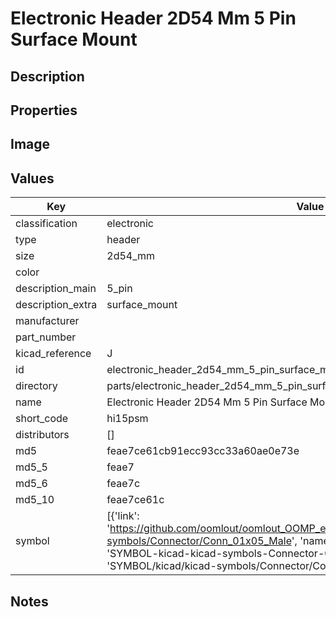 # Electronic Header 2D54 Mm 5 Pin Surface Mount

## Description

## Properties


## Image


## Values

| Key | Value |
| --- | --- |
| classification | electronic |
| type | header |
| size | 2d54_mm |
| color |  |
| description_main | 5_pin |
| description_extra | surface_mount |
| manufacturer |  |
| part_number |  |
| kicad_reference | J |
| id | electronic_header_2d54_mm_5_pin_surface_mount |
| directory | parts/electronic_header_2d54_mm_5_pin_surface_mount |
| name | Electronic Header 2D54 Mm 5 Pin Surface Mount |
| short_code | hi15psm |
| distributors | [] |
| md5 | feae7ce61cb91ecc93cc33a60ae0e73e |
| md5_5 | feae7 |
| md5_6 | feae7c |
| md5_10 | feae7ce61c |
| symbol | [{'link': 'https://github.com/oomlout/oomlout_OOMP_eda_V2/tree/main/SYMBOL/kicad/kicad-symbols/Connector/Conn_01x05_Male', 'name': 'Connector : Conn_01x05_Male', 'id': 'SYMBOL-kicad-kicad-symbols-Connector-Conn_01x05_Male', 'directory': 'SYMBOL/kicad/kicad-symbols/Connector/Conn_01x05_Male/'}] |

## Notes

